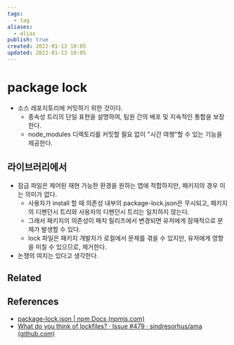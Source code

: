 ```yaml
---
tags:
  - tag
aliases:
  - alias
publish: true
created: 2022-01-13 10:05
updated: 2022-01-13 10:05
---
```


# package lock

- 소스 레포지토리에 커밋하기 위한 것이다.
  - 종속성 트리의 단일 표현을 설명하여, 팀원 간의 배포 및 지속적인 통합을 보장한다.
  - node_modules 디렉토리를 커밋할 필요 없이 "시간 여행"할 수 있는 기능을 제공한다.

## 라이브러리에서

- 잠금 파일은 제어된 재현 가능한 환경을 원하는 앱에 적합하지만, 패키지의 경우 이는 의미가 없다.
  - 사용자가 install 할 때 의존성 내부의 package-lock.json은 무시되고, 패키지의 디펜던시 트리와 사용자의 디펜던시 트리는 일치하지 않는다.
  - 그래서 패키지의 의존성이 패치 릴리즈에서 변경되면 유저에게 잠재적으로 문제가 발생할 수 있다.
  - lock 파일은 패키지 개발자가 로컬에서 문제를 겪을 수 있지만, 유저에게 영향을 미칠 수 있으므로, 제거한다.
- 논쟁의 여지는 있다고 생각한다.

## Related

## References

- [package-lock.json | npm Docs (npmjs.com)](https://docs.npmjs.com/cli/v8/configuring-npm/package-lock-json)
- [What do you think of lockfiles? · Issue #479 · sindresorhus/ama (github.com)](https://github.com/sindresorhus/ama/issues/479#issuecomment-310661514)
